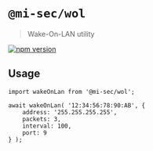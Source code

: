 # `@mi-sec/wol`

> Wake-On-LAN utility

[![npm version](https://img.shields.io/npm/v/@mi-sec/wol.svg)](https://www.npmjs.com/package/@mi-sec/wol)

## Usage

```
import wakeOnLan from '@mi-sec/wol';

await wakeOnLan( '12:34:56:78:90:AB', {
    address: '255.255.255.255',
    packets: 3,
    interval: 100,
    port: 9
} );
```
